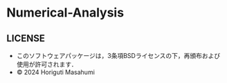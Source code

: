 # Numerical-Analysis

## LICENSE
- このソフトウェアパッケージは，3条項BSDライセンスの下，再頒布および使用が許可されます．
- © 2024 Horiguti Masahumi
